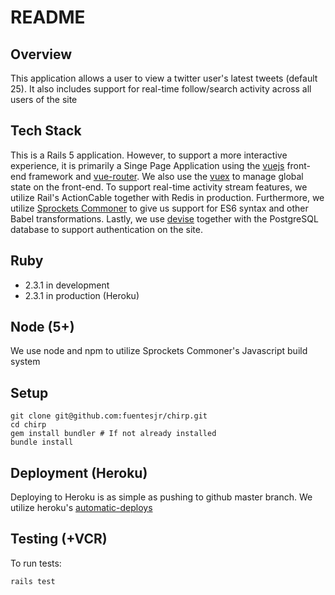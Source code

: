 # README


## Overview
This application allows a user to view a twitter user's latest tweets (default 25). It also includes support for real-time follow/search activity across all users of the site


## Tech Stack
This is a Rails 5 application. However, to support a more interactive experience, it is primarily a Singe Page Application using the [vuejs](https://vuejs.org/) front-end framework and [vue-router](https://github.com/vuejs/vue-router). We also use the [vuex](https://github.com/vuejs/vuex) to manage global state on the front-end. To support real-time activity stream features, we utilize Rail's ActionCable together with Redis in production. Furthermore, we utilize [Sprockets Commoner](https://github.com/Shopify/sprockets-commoner) to give us support for ES6 syntax and other Babel transformations. Lastly, we use [devise](https://github.com/plataformatec/devise) together with the PostgreSQL database to support authentication on the site.


## Ruby
* 2.3.1 in development
* 2.3.1 in production (Heroku)

## Node (5+)
We use node and npm to utilize Sprockets Commoner's Javascript build system

## Setup
```
git clone git@github.com:fuentesjr/chirp.git
cd chirp
gem install bundler # If not already installed
bundle install
```


## Deployment (Heroku)
Deploying to Heroku is as simple as pushing to github master branch. We utilize heroku's [automatic-deploys](https://devcenter.heroku.com/articles/github-integration#automatic-deploys)


## Testing (+VCR)
To run tests: 
```
rails test
```
